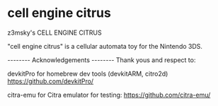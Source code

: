# cell engine citrus

z3msky's CELL ENGINE CITRUS

"cell engine citrus" is a cellular automata toy for the Nintendo 3DS.


-------- Acknowledgements --------
Thank yous and respect to:

devkitPro for homebrew dev tools (devkitARM, citro2d)
https://github.com/devkitPro/

citra-emu for Citra emulator for testing:
https://github.com/citra-emu/
